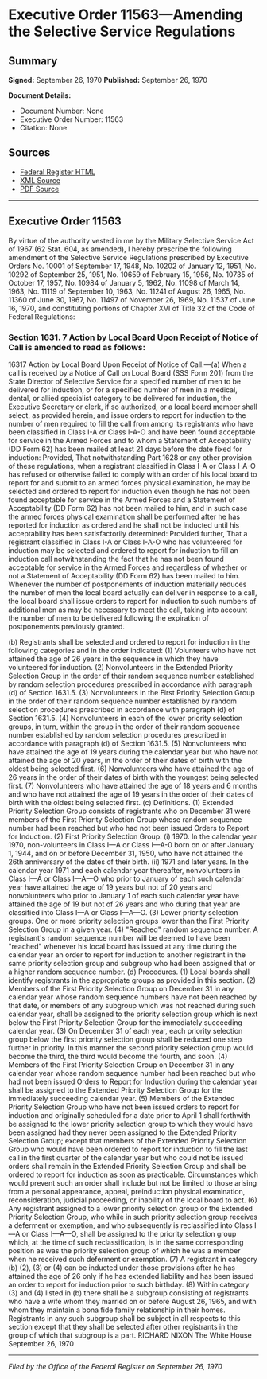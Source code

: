 # Executive Order 11563—Amending the Selective Service Regulations

## Summary

**Signed:** September 26, 1970
**Published:** September 26, 1970

**Document Details:**
- Document Number: None
- Executive Order Number: 11563
- Citation: None

## Sources
- [Federal Register HTML](https://www.presidency.ucsb.edu/documents/executive-order-11563-amending-the-selective-service-regulations)
- [XML Source](None)
- [PDF Source](None)

---

## Executive Order 11563

By virtue of the authority vested in me by the Military Selective Service Act of 1967 (62 Stat. 604, as amended), I hereby prescribe the following amendment of the Selective Service Regulations prescribed by Executive Orders No. 10001 of September 17, 1948, No. 10202 of January 12, 1951, No. 10292 of September 25, 1951, No. 10659 of February 15, 1956, No. 10735 of October 17, 1957, No. 10984 of January 5, 1962, No. 11098 of March 14, 1963, No. 11119 of September 10, 1963, No. 11241 of August 26, 1965, No. 11360 of June 30, 1967, No. 11497 of November 26, 1969, No. 11537 of June 16, 1970, and constituting portions of Chapter XVI of Title 32 of the Code of Federal Regulations:
### Section 1631. 7 Action by Local Board Upon Receipt of Notice of Call is amended to read as follows:

16317 Action by Local Board Upon Receipt of Notice of Call.—(a) When a call is received by a Notice of Call on Local Board (SSS Form 201) from the State Director of Selective Service for a specified number of men to be delivered for induction, or for a specified number of men in a medical, dental, or allied specialist category to be delivered for induction, the Executive Secretary or clerk, if so authorized, or a local board member shall select, as provided herein, and issue orders to report for induction to the number of men required to fill the call from among its registrants who have been classified in Class I-A or Class I-A-O and have been found acceptable for service in the Armed Forces and to whom a Statement of Acceptability (DD Form 62) has been mailed at least 21 days before the date fixed for induction: Provided, That notwithstanding Part 1628 or any other provision of these regulations, when a registrant classified in Class I-A or Class I-A-O has refused or otherwise failed to comply with an order of his local board to report for and submit to an armed forces physical examination, he may be selected and ordered to report for induction even though he has not been found acceptable for service in the Armed Forces and a Statement of Acceptability (DD Form 62) has not been mailed to him, and in such case the armed forces physical examination shall be performed after he has reported for induction as ordered and he shall not be inducted until his acceptability has been satisfactorily determined: Provided further, That a registrant classified in Class I-A or Class I-A-O who has volunteered for induction may be selected and ordered to report for induction to fill an induction call notwithstanding the fact that he has not been found acceptable for service in the Armed Forces and regardless of whether or not a Statement of Acceptability (DD Form 62) has been mailed to him. Whenever the number of postponements of induction materially reduces the number of men the local board actually can deliver in response to a call, the local board shall issue orders to report for induction to such numbers of additional men as may be necessary to meet the call, taking into account the number of men to be delivered following the expiration of postponements previously granted.

(b) Registrants shall be selected and ordered to report for induction in the following categories and in the order indicated:
    (1) Volunteers who have not attained the age of 26 years in the sequence in which they have volunteered for induction.
    (2) Nonvolunteers in the Extended Priority Selection Group in the order of their random sequence number established by random selection procedures prescribed in accordance with paragraph (d) of Section 1631.5.
    (3) Nonvolunteers in the First Priority Selection Group in the order of their random sequence number established by random selection procedures prescribed in accordance with paragraph (d) of Section 1631.5.
    (4) Nonvolunteers in each of the lower priority selection groups, in turn, within the group in the order of their random sequence number established by random selection procedures prescribed in accordance with paragraph (d) of Section 1631.5.
    (5) Nonvolunteers who have attained the age of 19 years during the calendar year but who have not attained the age of 20 years, in the order of their dates of birth with the oldest being selected first.
    (6) Nonvolunteers who have attained the age of 26 years in the order of their dates of birth with the youngest being selected first.
    (7) Nonvolunteers who have attained the age of 18 years and 6 months and who have not attained the age of 19 years in the order of their dates of birth with the oldest being selected first.
(c) Definitions.
    (1) Extended Priority Selection Group consists of registrants who on December 31 were members of the First Priority Selection Group whose random sequence number had been reached but who had not been issued Orders to Report for Induction.
    (2) First Priority Selection Group:
    (i) 1970. In the calendar year 1970, non-volunteers in Class I—A or Class I—A-0 born on or after January 1, 1944, and on or before December 31, 1950, who have not attained the 26th anniversary of the dates of their birth.
    (ii) 1971 and later years. In the calendar year 1971 and each calendar year thereafter, nonvolunteers in Class I—A or Class I—A—O who prior to January of each such calendar year have attained the age of 19 years but not of 20 years and nonvolunteers who prior to January 1 of each such calendar year have attained the age of 19 but not of 26 years and who during that year are classified into Class I—A or Class I—A—O.
    (3) Lower priority selection groups. One or more priority selection groups lower than the First Priority Selection Group in a given year.
    (4) "Reached" random sequence number. A registrant's random sequence number will be deemed to have been "reached" whenever his local board has issued at any time during the calendar year an order to report for induction to another registrant in the same priority selection group and subgroup who had been assigned that or a higher random sequence number.
(d) Procedures.
    (1) Local boards shall identify registrants in the appropriate groups as provided in this section.
    (2) Members of the First Priority Selection Group on December 31 in any calendar year whose random sequence numbers have not been reached by that date, or members of any subgroup which was not reached during such calendar year, shall be assigned to the priority selection group which is next below the First Priority Selection Group for the immediately succeeding calendar year.
    (3) On December 31 of each year, each priority selection group below the first priority selection group shall be reduced one step further in priority. In this manner the second priority selection group would become the third, the third would become the fourth, and soon.
    (4) Members of the First Priority Selection Group on December 31 in any calendar year whose random sequence number had been reached but who had not been issued Orders to Report for Induction during the calendar year shall be assigned to the Extended Priority Selection Group for the immediately succeeding calendar year.
    (5) Members of the Extended Priority Selection Group who have not been issued orders to report for induction and originally scheduled for a date prior to April 1 shall forthwith be assigned to the lower priority selection group to which they would have been assigned had they never been assigned to the Extended Priority Selection Group; except that members of the Extended Priority Selection Group who would have been ordered to report for induction to fill the last call in the first quarter of the calendar year but who could not be issued orders shall remain in the Extended Priority Selection Group and shall be ordered to report for induction as soon as practicable. Circumstances which would prevent such an order shall include but not be limited to those arising from a personal appearance, appeal, preinduction physical examination, reconsideration, judicial proceeding, or inability of the local board to act.
    (6) Any registrant assigned to a lower priority selection group or the Extended Priority Selection Group, who while in such priority selection group receives a deferment or exemption, and who subsequently is reclassified into Class I—A or Class I—A—O, shall be assigned to the priority selection group which, at the time of such reclassification, is in the same corresponding position as was the priority selection group of which he was a member when he received such deferment or exemption.
    (7) A registrant in category (b) (2), (3) or (4) can be inducted under those provisions after he has attained the age of 26 only if he has extended liability and has been issued an order to report for induction prior to such birthday.
    (8) Within category (3) and (4) listed in (b) there shall be a subgroup consisting of registrants who have a wife whom they married on or before August 26, 1965, and with whom they maintain a bona fide family relationship in their homes. Registrants in any such subgroup shall be subject in all respects to this section except that they shall be selected after other registrants in the group of which that subgroup is a part.
RICHARD NIXON
The White House
September 26, 1970

---

*Filed by the Office of the Federal Register on September 26, 1970*
